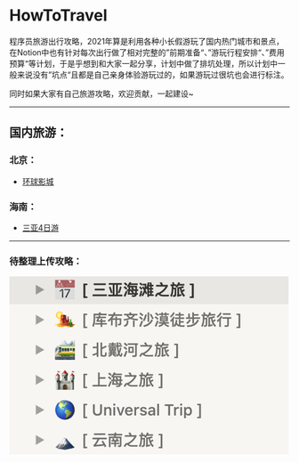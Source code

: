 # HowToTravel

程序员旅游出行攻略，2021年算是利用各种小长假游玩了国内热门城市和景点，在Notion中也有针对每次出行做了相对完整的”前期准备“、”游玩行程安排“、”费用预算“等计划，于是乎想到和大家一起分享，计划中做了排坑处理，所以计划中一般来说没有”坑点“且都是自己亲身体验游玩过的，如果游玩过很坑也会进行标注。

同时如果大家有自己旅游攻略，欢迎贡献，一起建设~


--- 

## 国内旅游：

### 北京：
- [环球影城](./destination/China/北京环球影城.md)



### 海南：
- [三亚4日游](./destination/China/海南三亚之旅.md)



---
### 待整理上传攻略：
![TODO](./todo.png)